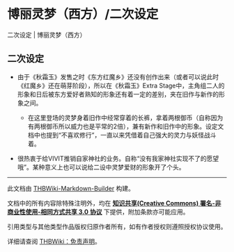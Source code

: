 # 博丽灵梦（西方）/二次设定

<!-- source html: G:\repos\THBWiki-Markdown-Builder\THBWikiMarkdown\Temp\main\c\c8\ns0%3A%E5%8D%9A%E4%B8%BD%E7%81%B5%E6%A2%A6%EF%BC%88%E8%A5%BF%E6%96%B9%EF%BC%89%2F%E4%BA%8C%E6%AC%A1%E8%AE%BE%E5%AE%9A.html -->

二次设定 | 博丽灵梦（西方）


## 二次设定
- 由于《秋霜玉》发售之时《东方红魔乡》还没有创作出来（或者可以说此时《红魔乡》还在萌芽阶段），所以在《秋霜玉》Extra Stage中，主角组二人的形象和日后被东方爱好者熟知的形象还有着一定的差别，夹在旧作与新作的形象之间。
  - 在这里登场的灵梦身着旧作中经常穿着的长裤，拿着两根御币（自称因为有两根御币所以威力也是平常的2倍），兼有新作和旧作中的形象。设定文档中也提到“不喜欢修行”，一直以来凭借着自己强大的灵力与妖怪战斗着。

- 很热衷于给VIVIT推销自家神社的业务。自称“没有我家神社实现不了的愿望哦”。某种意义上也可以说给二设中灵梦爱财的形象开了个头。





---

此文档由 [THBWiki-Markdown-Builder](https://github.com/Delsin-Yu/THBWiki-Markdown-Builder) 构建。

文档中的所有内容除特殊注明外，均在 [**知识共享(Creative Commons) 署名-非商业性使用-相同方式共享 3.0 协议**](https://creativecommons.org/licenses/by-sa/3.0/deed.zh-hans) 下提供，附加条款亦可能应用。

引用类型与其他类型作品版权归原作者所有，如有作者授权则遵照授权协议使用。

详细请查阅 [THBWiki：免责声明](https://thbwiki.cc/THBWiki:%E5%85%8D%E8%B4%A3%E5%A3%B0%E6%98%8E)。


